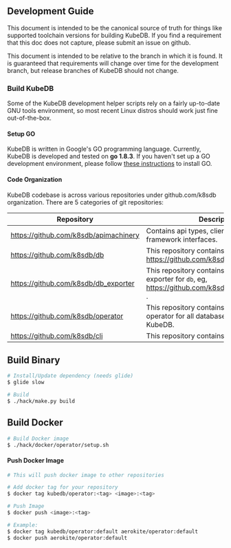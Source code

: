 ## Development Guide
This document is intended to be the canonical source of truth for things like supported toolchain versions for building KubeDB.
If you find a requirement that this doc does not capture, please submit an issue on github.

This document is intended to be relative to the branch in which it is found. It is guaranteed that requirements will change over time
for the development branch, but release branches of KubeDB should not change.

### Build KubeDB
Some of the KubeDB development helper scripts rely on a fairly up-to-date GNU tools environment, so most recent Linux distros should
work just fine out-of-the-box.

#### Setup GO
KubeDB is written in Google's GO programming language. Currently, KubeDB is developed and tested on **go 1.8.3**. If you haven't set up a GO
development environment, please follow [these instructions](https://golang.org/doc/code.html) to install GO.

#### Code Organization
KubeDB codebase is across various repositories under github.com/k8sdb organization. There are 5 categories of git repositories:

| Repository                            | Description                                                                                             |
|---------------------------------------|---------------------------------------------------------------------------------------------------------|
| https://github.com/k8sdb/apimachinery | Contains api types, clientset and KubeDB framework interfaces.                                          |
| https://github.com/k8sdb/db           | This repository contains operator for `db`, eg, https://github.com/k8sdb/postgres                       |
| https://github.com/k8sdb/db_exporter  | This repository contains Prometheus exporter for `db`, eg, https://github.com/k8sdb/postgres_exporter . |
| https://github.com/k8sdb/operator     | This repository contains the combined operator for all databased supported by KubeDB.                   |
| https://github.com/k8sdb/cli          | This repository contains CLI for KubeDB.                                                                |





## Build Binary
```sh
# Install/Update dependency (needs glide)
$ glide slow

# Build
$ ./hack/make.py build
```

## Build Docker
```sh
# Build Docker image
$ ./hack/docker/operator/setup.sh
```

#### Push Docker Image
```sh
# This will push docker image to other repositories

# Add docker tag for your repository
$ docker tag kubedb/operator:<tag> <image>:<tag>

# Push Image
$ docker push <image>:<tag>

# Example:
$ docker tag kubedb/operator:default aerokite/operator:default
$ docker push aerokite/operator:default
```
